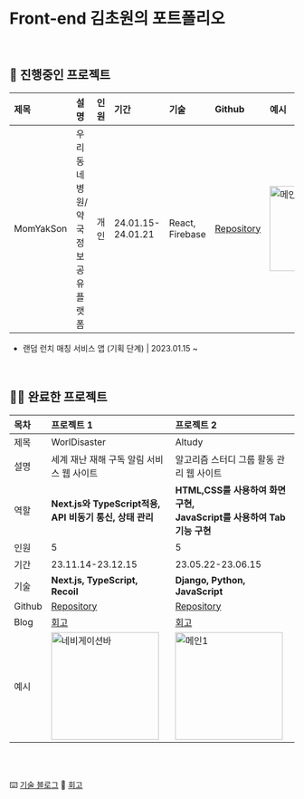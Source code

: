 # Front-end 김초원의 포트폴리오

<br>

## 📌 진행중인 프로젝트

|제목|설명|인원|기간|기술|Github|예시|
|:---|:---|:---|:---|:---|:---|:---|
| MomYakSon | 우리 동네 병원/약국<br>정보 공유 플랫폼 | 개인 | 24.01.15-24.01.21 | React, Firebase | <a href="https://github.com/kimfield98/project3-MomYakSon" target="_blank">Repository</a> | <img height="150" alt="메인1" src="https://github.com/kimfield98/kimfield98/assets/141253939/b678ea17-9ff5-463d-acd5-a8693a287922"> |


- 랜덤 런치 매칭 서비스 앱 (기획 단계) | 2023.01.15 ~

<br>

## ✌🏼 완료한 프로젝트

|목차|**프로젝트 1**|**프로젝트 2**|
|:---|:---|:---|
| 제목 | WorlDisaster | Altudy |
| 설명 | 세계 재난 재해 구독 알림 서비스 웹 사이트 | 알고리즘 스터디 그룹 활동 관리 웹 사이트 |
| 역할 | **Next.js와 TypeScript적용, <br>API 비동기 통신, 상태 관리** | **HTML,CSS를 사용하여 화면 구현, <br>JavaScript를 사용하여 Tab 기능 구현** |
| 인원 | 5 | 5 |
| 기간 | 23.11.14-23.12.15 | 23.05.22-23.06.15 |
| 기술 | **Next.js, TypeScript, Recoil** | **Django, Python, JavaScript** |
| Github | <a href="https://github.com/kimfield98/project2-WorlDisaster" target="_blank">Repository</a> | <a href="https://github.com/kimfield98/project1-Altudy" target="_blank">Repository</a> |
| Blog | <a href="https://velog.io/@kimfield/%ED%9A%8C%EA%B3%A0-%EC%9D%B4%EB%B2%88-%ED%94%84%EB%A1%9C%EC%A0%9D%ED%8A%B8%EC%97%90%EC%84%9C%EB%8A%94-%EB%AC%B4%EC%97%87%EC%9D%84-%ED%96%88%EB%82%98%EC%9A%94-w90bl2mg" target="_blank">회고</a> | <a href="https://velog.io/@kimfield/%ED%9A%8C%EA%B3%A0-%EC%9D%B4%EB%B2%88-%ED%94%84%EB%A1%9C%EC%A0%9D%ED%8A%B8%EC%97%90%EC%84%9C%EB%8A%94-%EB%AC%B4%EC%97%87%EC%9D%84-%ED%96%88%EB%82%98%EC%9A%94" target="_blank">회고</a> |
| 예시 | <img height="190" alt="네비게이션바" src="https://github.com/kimfield98/kimfield98/assets/141253939/88a7e5a3-9573-48ef-ba54-bce142ff86b0"> | <img height="190" alt="메인1" src="https://github.com/kimfield98/kimfield98/assets/141253939/5b5e0095-8f7c-4945-a071-523eaa9a662a"> |

<br>
<br>

⌨️ [기술 블로그](https://kimfield.tistory.com/)
💭 [회고](https://velog.io/@kimfield/)
